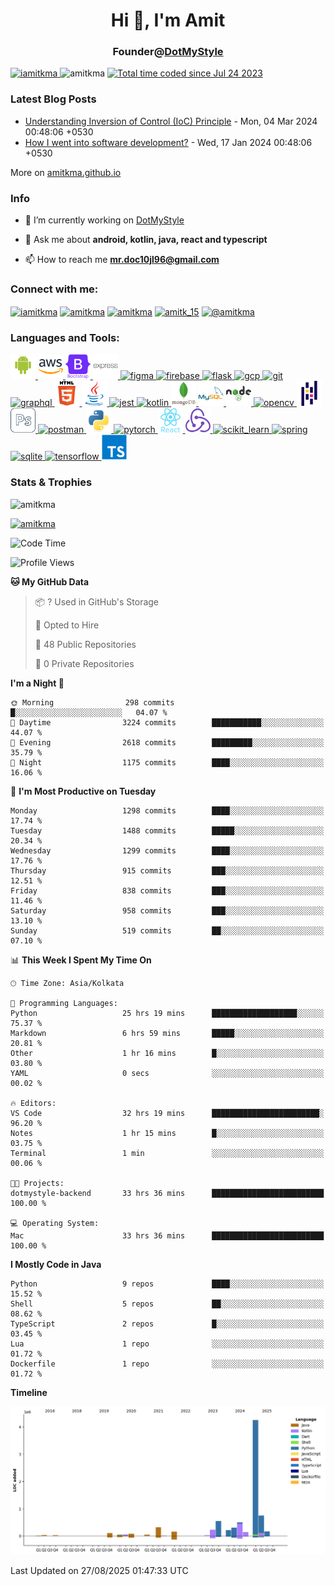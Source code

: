 <h1 align="center">Hi 👋, I'm Amit</h1>
<h3 align="center">Founder@<a href="https://github.com/amitkma/sunsergdev" alt="DotMyStyle Github">DotMyStyle</a></h3>

<p align="left"> 
  <a href="https://twitter.com/iamitkma" target="blank">
    <img src="https://img.shields.io/twitter/follow/iamitkma?logo=twitter&style=flat" alt="iamitkma" />
  </a>
  <img src="https://komarev.com/ghpvc/?username=amitkma&label=Profile%20views&color=0e75b6&style=flat" alt="amitkma"/>
  <a href="https://wakatime.com/@dfb84803-e01b-4bbb-a7a6-ce1214fdc3af"><img src="https://wakatime.com/badge/user/dfb84803-e01b-4bbb-a7a6-ce1214fdc3af.svg" alt="Total time coded since Jul 24 2023" /></a>
</p>

### Latest Blog Posts

<!-- START blog_posts -->
* [Understanding Inversion of Control (IoC) Principle](https://amitkma.github.io/posts/inversion-of-control/) - Mon, 04 Mar 2024 00:48:06 +0530
* [How I went into software development?](https://amitkma.github.io/posts/how-i-went-into-programming/) - Wed, 17 Jan 2024 00:48:06 +0530
<!-- END blog_posts -->

More on [amitkma.github.io](https://amitkma.github.io/)


### Info
- 🔭 I’m currently working on [DotMyStyle](https://dotmystyle.com)

- 💬 Ask me about **android, kotlin, java, react and typescript**

- 📫 How to reach me **mr.doc10jl96@gmail.com**

<h3 align="left">Connect with me:</h3>
<p align="left">
<a href="https://twitter.com/iamitkma" target="blank"><img align="center" src="https://raw.githubusercontent.com/rahuldkjain/github-profile-readme-generator/master/src/images/icons/Social/twitter.svg" alt="iamitkma" height="30" width="40" /></a>
<a href="https://linkedin.com/in/amitkma" target="blank"><img align="center" src="https://raw.githubusercontent.com/rahuldkjain/github-profile-readme-generator/master/src/images/icons/Social/linked-in-alt.svg" alt="amitkma" height="30" width="40" /></a>
<a href="https://fb.com/amitkma" target="blank"><img align="center" src="https://raw.githubusercontent.com/rahuldkjain/github-profile-readme-generator/master/src/images/icons/Social/facebook.svg" alt="amitkma" height="30" width="40" /></a>
<a href="https://instagram.com/amitk_15" target="blank"><img align="center" src="https://raw.githubusercontent.com/rahuldkjain/github-profile-readme-generator/master/src/images/icons/Social/instagram.svg" alt="amitk_15" height="30" width="40" /></a>
<a href="https://medium.com/@amitkma" target="blank"><img align="center" src="https://raw.githubusercontent.com/rahuldkjain/github-profile-readme-generator/master/src/images/icons/Social/medium.svg" alt="@amitkma" height="30" width="40" /></a>
</p>

<h3 align="left">Languages and Tools:</h3>
<p align="left"> <a href="https://developer.android.com" target="_blank" rel="noreferrer"> <img src="https://raw.githubusercontent.com/devicons/devicon/master/icons/android/android-original-wordmark.svg" alt="android" width="40" height="40"/> </a> <a href="https://aws.amazon.com" target="_blank" rel="noreferrer"> <img src="https://raw.githubusercontent.com/devicons/devicon/master/icons/amazonwebservices/amazonwebservices-original-wordmark.svg" alt="aws" width="40" height="40"/> </a> <a href="https://getbootstrap.com" target="_blank" rel="noreferrer"> <img src="https://raw.githubusercontent.com/devicons/devicon/master/icons/bootstrap/bootstrap-plain-wordmark.svg" alt="bootstrap" width="40" height="40"/> </a> <a href="https://expressjs.com" target="_blank" rel="noreferrer"> <img src="https://raw.githubusercontent.com/devicons/devicon/master/icons/express/express-original-wordmark.svg" alt="express" width="40" height="40"/> </a> <a href="https://www.figma.com/" target="_blank" rel="noreferrer"> <img src="https://www.vectorlogo.zone/logos/figma/figma-icon.svg" alt="figma" width="40" height="40"/> </a> <a href="https://firebase.google.com/" target="_blank" rel="noreferrer"> <img src="https://www.vectorlogo.zone/logos/firebase/firebase-icon.svg" alt="firebase" width="40" height="40"/> </a> <a href="https://flask.palletsprojects.com/" target="_blank" rel="noreferrer"> <img src="https://www.vectorlogo.zone/logos/pocoo_flask/pocoo_flask-icon.svg" alt="flask" width="40" height="40"/> </a> <a href="https://cloud.google.com" target="_blank" rel="noreferrer"> <img src="https://www.vectorlogo.zone/logos/google_cloud/google_cloud-icon.svg" alt="gcp" width="40" height="40"/> </a> <a href="https://git-scm.com/" target="_blank" rel="noreferrer"> <img src="https://www.vectorlogo.zone/logos/git-scm/git-scm-icon.svg" alt="git" width="40" height="40"/> </a> <a href="https://graphql.org" target="_blank" rel="noreferrer"> <img src="https://www.vectorlogo.zone/logos/graphql/graphql-icon.svg" alt="graphql" width="40" height="40"/> </a> <a href="https://www.w3.org/html/" target="_blank" rel="noreferrer"> <img src="https://raw.githubusercontent.com/devicons/devicon/master/icons/html5/html5-original-wordmark.svg" alt="html5" width="40" height="40"/> </a> <a href="https://www.java.com" target="_blank" rel="noreferrer"> <img src="https://raw.githubusercontent.com/devicons/devicon/master/icons/java/java-original.svg" alt="java" width="40" height="40"/> </a> <a href="https://jestjs.io" target="_blank" rel="noreferrer"> <img src="https://www.vectorlogo.zone/logos/jestjsio/jestjsio-icon.svg" alt="jest" width="40" height="40"/> </a> <a href="https://kotlinlang.org" target="_blank" rel="noreferrer"> <img src="https://www.vectorlogo.zone/logos/kotlinlang/kotlinlang-icon.svg" alt="kotlin" width="40" height="40"/> </a> <a href="https://www.mongodb.com/" target="_blank" rel="noreferrer"> <img src="https://raw.githubusercontent.com/devicons/devicon/master/icons/mongodb/mongodb-original-wordmark.svg" alt="mongodb" width="40" height="40"/> </a> <a href="https://www.mysql.com/" target="_blank" rel="noreferrer"> <img src="https://raw.githubusercontent.com/devicons/devicon/master/icons/mysql/mysql-original-wordmark.svg" alt="mysql" width="40" height="40"/> </a> <a href="https://nodejs.org" target="_blank" rel="noreferrer"> <img src="https://raw.githubusercontent.com/devicons/devicon/master/icons/nodejs/nodejs-original-wordmark.svg" alt="nodejs" width="40" height="40"/> </a> <a href="https://opencv.org/" target="_blank" rel="noreferrer"> <img src="https://www.vectorlogo.zone/logos/opencv/opencv-icon.svg" alt="opencv" width="40" height="40"/> </a> <a href="https://pandas.pydata.org/" target="_blank" rel="noreferrer"> <img src="https://raw.githubusercontent.com/devicons/devicon/2ae2a900d2f041da66e950e4d48052658d850630/icons/pandas/pandas-original.svg" alt="pandas" width="40" height="40"/> </a> <a href="https://www.photoshop.com/en" target="_blank" rel="noreferrer"> <img src="https://raw.githubusercontent.com/devicons/devicon/master/icons/photoshop/photoshop-line.svg" alt="photoshop" width="40" height="40"/> </a> <a href="https://postman.com" target="_blank" rel="noreferrer"> <img src="https://www.vectorlogo.zone/logos/getpostman/getpostman-icon.svg" alt="postman" width="40" height="40"/> </a> <a href="https://www.python.org" target="_blank" rel="noreferrer"> <img src="https://raw.githubusercontent.com/devicons/devicon/master/icons/python/python-original.svg" alt="python" width="40" height="40"/> </a> <a href="https://pytorch.org/" target="_blank" rel="noreferrer"> <img src="https://www.vectorlogo.zone/logos/pytorch/pytorch-icon.svg" alt="pytorch" width="40" height="40"/> </a> <a href="https://reactjs.org/" target="_blank" rel="noreferrer"> <img src="https://raw.githubusercontent.com/devicons/devicon/master/icons/react/react-original-wordmark.svg" alt="react" width="40" height="40"/> </a> <a href="https://redux.js.org" target="_blank" rel="noreferrer"> <img src="https://raw.githubusercontent.com/devicons/devicon/master/icons/redux/redux-original.svg" alt="redux" width="40" height="40"/> </a> <a href="https://scikit-learn.org/" target="_blank" rel="noreferrer"> <img src="https://upload.wikimedia.org/wikipedia/commons/0/05/Scikit_learn_logo_small.svg" alt="scikit_learn" width="40" height="40"/> </a> <a href="https://spring.io/" target="_blank" rel="noreferrer"> <img src="https://www.vectorlogo.zone/logos/springio/springio-icon.svg" alt="spring" width="40" height="40"/> </a> <a href="https://www.sqlite.org/" target="_blank" rel="noreferrer"> <img src="https://www.vectorlogo.zone/logos/sqlite/sqlite-icon.svg" alt="sqlite" width="40" height="40"/> </a> <a href="https://www.tensorflow.org" target="_blank" rel="noreferrer"> <img src="https://www.vectorlogo.zone/logos/tensorflow/tensorflow-icon.svg" alt="tensorflow" width="40" height="40"/> </a> <a href="https://www.typescriptlang.org/" target="_blank" rel="noreferrer"> <img src="https://raw.githubusercontent.com/devicons/devicon/master/icons/typescript/typescript-original.svg" alt="typescript" width="40" height="40"/> </a> </p>

### Stats & Trophies
<p><img src="https://github-readme-streak-stats.herokuapp.com/?user=amitkma&" alt="amitkma" /></p>
<p align="left"> <a href="https://github.com/ryo-ma/github-profile-trophy"><img src="https://github-profile-trophy.vercel.app/?username=amitkma" alt="amitkma" /></a> </p>

<!--START_SECTION:waka-->
![Code Time](http://img.shields.io/badge/Code%20Time-2%2C497%20hrs%2057%20mins-blue)

![Profile Views](http://img.shields.io/badge/Profile%20Views-0-blue)

**🐱 My GitHub Data** 

> 📦 ? Used in GitHub's Storage 
 > 
> 💼 Opted to Hire
 > 
> 📜 48 Public Repositories 
 > 
> 🔑 0 Private Repositories 
 > 
**I'm a Night 🦉** 

```text
🌞 Morning                298 commits         █░░░░░░░░░░░░░░░░░░░░░░░░   04.07 % 
🌆 Daytime                3224 commits        ███████████░░░░░░░░░░░░░░   44.07 % 
🌃 Evening                2618 commits        █████████░░░░░░░░░░░░░░░░   35.79 % 
🌙 Night                  1175 commits        ████░░░░░░░░░░░░░░░░░░░░░   16.06 % 
```
📅 **I'm Most Productive on Tuesday** 

```text
Monday                   1298 commits        ████░░░░░░░░░░░░░░░░░░░░░   17.74 % 
Tuesday                  1488 commits        █████░░░░░░░░░░░░░░░░░░░░   20.34 % 
Wednesday                1299 commits        ████░░░░░░░░░░░░░░░░░░░░░   17.76 % 
Thursday                 915 commits         ███░░░░░░░░░░░░░░░░░░░░░░   12.51 % 
Friday                   838 commits         ███░░░░░░░░░░░░░░░░░░░░░░   11.46 % 
Saturday                 958 commits         ███░░░░░░░░░░░░░░░░░░░░░░   13.10 % 
Sunday                   519 commits         ██░░░░░░░░░░░░░░░░░░░░░░░   07.10 % 
```


📊 **This Week I Spent My Time On** 

```text
🕑︎ Time Zone: Asia/Kolkata

💬 Programming Languages: 
Python                   25 hrs 19 mins      ███████████████████░░░░░░   75.37 % 
Markdown                 6 hrs 59 mins       █████░░░░░░░░░░░░░░░░░░░░   20.81 % 
Other                    1 hr 16 mins        █░░░░░░░░░░░░░░░░░░░░░░░░   03.80 % 
YAML                     0 secs              ░░░░░░░░░░░░░░░░░░░░░░░░░   00.02 % 

🔥 Editors: 
VS Code                  32 hrs 19 mins      ████████████████████████░   96.20 % 
Notes                    1 hr 15 mins        █░░░░░░░░░░░░░░░░░░░░░░░░   03.75 % 
Terminal                 1 min               ░░░░░░░░░░░░░░░░░░░░░░░░░   00.06 % 

🐱‍💻 Projects: 
dotmystyle-backend       33 hrs 36 mins      █████████████████████████   100.00 % 

💻 Operating System: 
Mac                      33 hrs 36 mins      █████████████████████████   100.00 % 
```

**I Mostly Code in Java** 

```text
Python                   9 repos             ████░░░░░░░░░░░░░░░░░░░░░   15.52 % 
Shell                    5 repos             ██░░░░░░░░░░░░░░░░░░░░░░░   08.62 % 
TypeScript               2 repos             █░░░░░░░░░░░░░░░░░░░░░░░░   03.45 % 
Lua                      1 repo              ░░░░░░░░░░░░░░░░░░░░░░░░░   01.72 % 
Dockerfile               1 repo              ░░░░░░░░░░░░░░░░░░░░░░░░░   01.72 % 
```



**Timeline**

![Lines of Code chart](https://raw.githubusercontent.com/amitkma/amitkma/master/assets/bar_graph.png)


 Last Updated on 27/08/2025 01:47:33 UTC
<!--END_SECTION:waka-->
